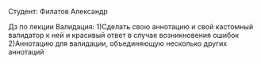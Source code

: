Студент: Филатов Александр

Дз по лекции Валидация:
1)Сделать свою аннотацию и свой кастомный валидатор к ней и красивый ответ в случае возникновения ошибок
2)Аннотацию для валидации, объединяющую несколько других аннотаций